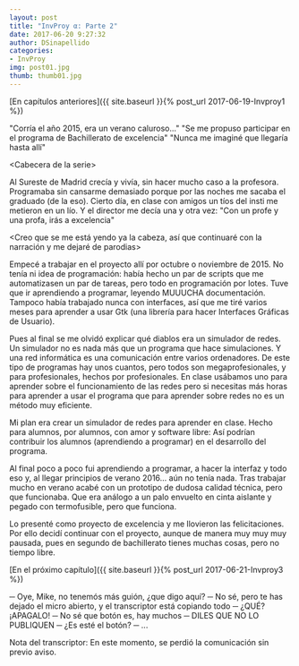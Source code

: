 ```yaml
---
layout: post
title: "InvProy α: Parte 2"
date: 2017-06-20 9:27:32
author: DSinapellido
categories: 
- InvProy
img: post01.jpg
thumb: thumb01.jpg
---
```

[En capítulos anteriores]({{ site.baseurl }}{% post_url 2017-06-19-Invproy1 %})

"Corría el año 2015, era un verano caluroso..." <Contrapunto> "Se me propuso participar en el programa de Bachillerato de excelencia" <Contrapunto> "Nunca me imaginé que llegaría hasta allí"

<!--more-->

&lt;Cabecera de la serie&gt;

Al Sureste de Madrid crecía y vivía, sin hacer mucho caso a la profesora. Programaba sin cansarme demasiado porque por las noches me sacaba el graduado (de la eso). Cierto día, en clase con amigos un tíos del insti me metieron en un lío. Y el director me decía una y otra vez: "Con un profe y una profa, irás a excelencia"

&lt;Creo que se me está yendo ya la cabeza, así que continuaré con la narración y me dejaré de parodias&gt;

Empecé a trabajar en el proyecto allí por octubre o noviembre de 2015. No tenía ni idea de programación: había hecho un par de scripts que me automatizasen un par de tareas, pero todo en programación por lotes. Tuve que ir aprendiendo a programar, leyendo MUUUCHA documentación. Tampoco había trabajado nunca con interfaces, así que me tiré varios meses para aprender a usar Gtk (una librería para hacer Interfaces Gráficas de Usuario).

Pues al final se me olvidó explicar qué diablos era un simulador de redes. Un simulador no es nada más que un programa que hace simulaciones. Y una red informática es una comunicación entre varios ordenadores. De este tipo de programas hay unos cuantos, pero todos son megaprofesionales, y para profesionales, hechos por profesionales. En clase usábamos uno para aprender sobre el funcionamiento de las redes pero si necesitas más horas para aprender a usar el programa que para aprender sobre redes no es un método muy eficiente.

Mi plan era crear un simulador de redes para aprender en clase. Hecho para alumnos, por alumnos, con amor y software libre: Así podrían contribuir los alumnos (aprendiendo a programar) en el desarrollo del programa.

Al final poco a poco fui aprendiendo a programar, a hacer la interfaz y todo eso y, al llegar principios de verano 2016... aún no tenía nada. Tras trabajar mucho en verano acabé con un prototipo de dudosa calidad técnica, pero que funcionaba. Que era análogo a un palo envuelto en cinta aislante y pegado con termofusible, pero que funciona.

Lo presenté como proyecto de excelencia y me llovieron las felicitaciones. Por ello decidí continuar con el proyecto, aunque de manera muy muy muy pausada, pues en segundo de bachillerato tienes muchas cosas, pero no tiempo libre.

[En el próximo capítulo]({{ site.baseurl }}{% post_url 2017-06-21-Invproy3 %})

─ Oye, Mike, no tenemós más guión, ¿que digo aquí? ─ No sé, pero te has dejado el micro abierto, y el transcriptor está copiando todo ─ ¿QUÉ?¡APAGALO! ─ No sé que botón es, hay muchos ─ DILES QUE NO LO PUBLIQUEN ─ ¿Es esté el botón? ─ ...

Nota del transcriptor: En este momento, se perdió la comunicación sin previo aviso.